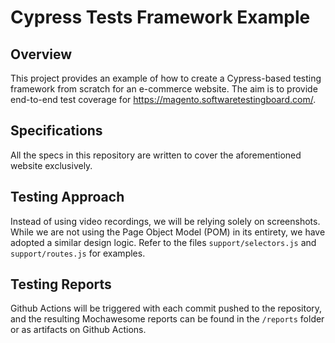 # Cypress Tests Framework Example

## Overview

This project provides an example of how to create a Cypress-based testing framework from scratch for an e-commerce website. The aim is to provide end-to-end test coverage for https://magento.softwaretestingboard.com/.

## Specifications

All the specs in this repository are written to cover the aforementioned website exclusively.

## Testing Approach

Instead of using video recordings, we will be relying solely on screenshots. While we are not using the Page Object Model (POM) in its entirety, we have adopted a similar design logic. Refer to the files `support/selectors.js` and `support/routes.js` for examples.

## Testing Reports

Github Actions will be triggered with each commit pushed to the repository, and the resulting Mochawesome reports can be found in the `/reports` folder or as artifacts on Github Actions.